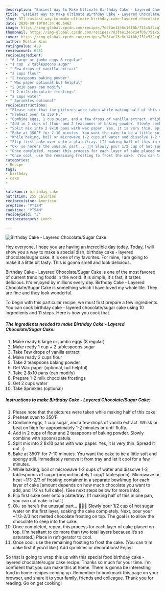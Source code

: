```yaml
---
description: "Easiest Way to Make Ultimate Birthday Cake - Layered Chocolate/Sugar Cake"
title: "Easiest Way to Make Ultimate Birthday Cake - Layered Chocolate/Sugar Cake"
slug: 371-easiest-way-to-make-ultimate-birthday-cake-layered-chocolate-sugar-cake
date: 2020-09-19T04:54:40.546Z
image: https://img-global.cpcdn.com/recipes/7d3fae13e6c14f0b/751x532cq70/birthday-cake-layered-chocolatesugar-cake-recipe-main-photo.jpg
thumbnail: https://img-global.cpcdn.com/recipes/7d3fae13e6c14f0b/751x532cq70/birthday-cake-layered-chocolatesugar-cake-recipe-main-photo.jpg
cover: https://img-global.cpcdn.com/recipes/7d3fae13e6c14f0b/751x532cq70/birthday-cake-layered-chocolatesugar-cake-recipe-main-photo.jpg
author: Mollie Rios
ratingvalue: 4.8
reviewcount: 6251
recipeingredient:
- "6 large or jumbo eggs 8 regular"
- "1 cup  2 tablespoons sugar"
- " Few drops of vanilla extract"
- "2 cups flour"
- "2 teaspoons baking powder"
- " Wax paper optional but helpful"
- "2 8x10 pans can modify"
- "1-2 milk chocolate frostings"
- "2 cups water"
- " Sprinkles optional"
recipeinstructions:
- "Please note that the pictures were taken while making half of this cake."
- "Preheat oven to 350’F."
- "Combine eggs, 1 cup sugar, and a few drops of vanilla extract. Whisk or beat on high for approximately 1-2 minutes or until fluffy."
- "Add in 2 cups of flour and 2 teaspoons of baking powder. Slowly combine with spoon/spatula."
- "Split mix into 2 8x10 pans with wax paper. Yes, it is very thin. Spread it out. :)"
- "Bake at 350’F for 7-10 minutes. You want the cake to be a little soft and spongy still. Immediately remove it from tray and let it cool for a few minutes."
- "While baking, boil or microwave 1-2 cups of water and dissolve 1-2 tablespoons of sugar (proportionately 1 cup/1 tablespoon). Microwave or heat ~1/3-2/3 of frosting container in a separate bowl/mug for each layer of cake [amount depends on how much chocolate you want to add, and 1/2 vs full cake]. (See next steps below for more info)."
- "Flip first cake over onto a plate/tray. [If making half of this in one pan, you can cut cake in half.]"
- "Ok- so here’s the unusual part... 🤷🏼‍♀️ Slowly pour 1/2 cup of hot sugar water on the first layer, soaking the cake completely. Next, pour your ~1/3-2/3 hot melted chocolate frosting on top. The goal is to allow the chocolate to seep into the cake."
- "Once completed, repeat this process for each layer of cake placed on top. (I’m hesitant to do more than two total layers because it’s so saturated.) Place in refrigerator to cool."
- "Once cool, use the remaining frosting to frost the cake. (You can trim cake first if you’d like.) Add sprinkles or decorations! Enjoy!"
categories:
- Recipe
tags:
- birthday
- cake
- 

katakunci: birthday cake  
nutrition: 255 calories
recipecuisine: American
preptime: "PT12M"
cooktime: "PT54M"
recipeyield: "3"
recipecategory: Lunch

---
```



![Birthday Cake - Layered Chocolate/Sugar Cake](https://img-global.cpcdn.com/recipes/7d3fae13e6c14f0b/751x532cq70/birthday-cake-layered-chocolatesugar-cake-recipe-main-photo.jpg)

Hey everyone, I hope you are having an incredible day today. Today, I will show you a way to make a special dish, birthday cake - layered chocolate/sugar cake. It is one of my favorites. For mine, I am going to make it a little bit tasty. This is gonna smell and look delicious.



Birthday Cake - Layered Chocolate/Sugar Cake is one of the most favored of current trending foods in the world. It is simple, it's fast, it tastes delicious. It's enjoyed by millions every day. Birthday Cake - Layered Chocolate/Sugar Cake is something which I have loved my whole life. They are fine and they look wonderful.


To begin with this particular recipe, we must first prepare a few ingredients. You can cook birthday cake - layered chocolate/sugar cake using 10 ingredients and 11 steps. Here is how you cook that.

<!--inarticleads1-->

##### The ingredients needed to make Birthday Cake - Layered Chocolate/Sugar Cake:

1. Make ready 6 large or jumbo eggs (8 regular)
1. Make ready 1 cup + 2 tablespoons sugar
1. Take  Few drops of vanilla extract
1. Make ready 2 cups flour
1. Take 2 teaspoons baking powder
1. Get  Wax paper (optional, but helpful)
1. Take 2 8x10 pans (can modify)
1. Prepare 1-2 milk chocolate frostings
1. Get 2 cups water
1. Take  Sprinkles (optional)




<!--inarticleads2-->

##### Instructions to make Birthday Cake - Layered Chocolate/Sugar Cake:

1. Please note that the pictures were taken while making half of this cake.
1. Preheat oven to 350’F.
1. Combine eggs, 1 cup sugar, and a few drops of vanilla extract. Whisk or beat on high for approximately 1-2 minutes or until fluffy.
1. Add in 2 cups of flour and 2 teaspoons of baking powder. Slowly combine with spoon/spatula.
1. Split mix into 2 8x10 pans with wax paper. Yes, it is very thin. Spread it out. :)
1. Bake at 350’F for 7-10 minutes. You want the cake to be a little soft and spongy still. Immediately remove it from tray and let it cool for a few minutes.
1. While baking, boil or microwave 1-2 cups of water and dissolve 1-2 tablespoons of sugar (proportionately 1 cup/1 tablespoon). Microwave or heat ~1/3-2/3 of frosting container in a separate bowl/mug for each layer of cake [amount depends on how much chocolate you want to add, and 1/2 vs full cake]. (See next steps below for more info).
1. Flip first cake over onto a plate/tray. [If making half of this in one pan, you can cut cake in half.]
1. Ok- so here’s the unusual part... 🤷🏼‍♀️ Slowly pour 1/2 cup of hot sugar water on the first layer, soaking the cake completely. Next, pour your ~1/3-2/3 hot melted chocolate frosting on top. The goal is to allow the chocolate to seep into the cake.
1. Once completed, repeat this process for each layer of cake placed on top. (I’m hesitant to do more than two total layers because it’s so saturated.) Place in refrigerator to cool.
1. Once cool, use the remaining frosting to frost the cake. (You can trim cake first if you’d like.) Add sprinkles or decorations! Enjoy!




So that is going to wrap this up with this special food birthday cake - layered chocolate/sugar cake recipe. Thanks so much for your time. I'm confident that you can make this at home. There is gonna be interesting food in home recipes coming up. Remember to bookmark this page on your browser, and share it to your family, friends and colleague. Thank you for reading. Go on get cooking!
